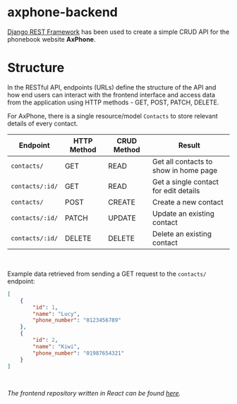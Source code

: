 # axphone-backend 

[Django REST Framework](https://www.django-rest-framework.org/) has been used to create a simple CRUD API for the phonebook website **AxPhone**. 

# Structure
In the RESTful API, endpoints (URLs) define the structure of the API and how end users can interact with the frontend interface and access data from the application using HTTP methods - GET, POST, PATCH, DELETE.  

For AxPhone, there is a single resource/model `Contacts` to store relevant details of every contact.

| Endpoint        | HTTP Method | CRUD Method | Result                                |
|-----------------|-------------|-------------|---------------------------------------|
| `contacts/`     | GET         | READ        | Get all contacts to show in home page |
| `contacts/:id/` | GET         | READ        | Get a single contact for edit details |
| `contacts/`     | POST        | CREATE      | Create a new contact                  |
| `contacts/:id/` | PATCH       | UPDATE      | Update an existing contact            |
| `contacts/:id/` | DELETE      | DELETE      | Delete an existing contact            |

<br/>

Example data retrieved from sending a GET request to the `contacts/` endpoint:
```json
[
    {
        "id": 1,
        "name": "Lucy",
        "phone_number": "0123456789"
    },
    {
        "id": 2,
        "name": "Kiwi",
        "phone_number": "01987654321"
    }
]
```

<br>

*The frontend repository written in React can be found [here](https://github.com/heheheejin/axphone-frontend).*
